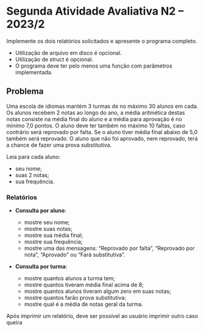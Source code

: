 # Segunda Atividade Avaliativa N2 – 2023/2

Implemente os dois relatórios solicitados e apresente o programa completo.

- Utilização de arquivo em disco é opcional.
- Utilização de struct é opcional.
- O programa deve ter pelo menos uma função com parâmetros implementada.

## Problema

Uma escola de idiomas mantém 3 turmas de no máximo 30 alunos em cada. Os alunos
recebem 2 notas ao longo do ano, a média aritmética destas notas consiste na média
final do aluno e a média para aprovação é no mínimo 7,0 pontos. O aluno deve ter
também no máximo 10 faltas, caso contrário será reprovado por falta. Se o aluno
tiver média final abaixo de 5,0 também será reprovado. O aluno que não foi aprovado,
nem reprovado, terá a chance de fazer uma prova substitutiva.

Leia para cada aluno:

- seu nome;
- suas 2 notas;
- sua frequência.

### Relatórios

- **Consulta por aluno**:
  - mostre seu nome;
  - mostre suas notas;
  - mostre sua média final;
  - mostre sua frequência;
  - mostre uma das mensagens:
    “Reprovado por falta”,
    “Reprovado por nota”,
    “Aprovado” ou “Fará substitutiva”.

- **Consulta por turma**:
  - mostre quantos alunos a turma tem;
  - mostre quantos tiveram média final acima de 8;
  - mostre quantos alunos tiveram algum zero em suas notas;
  - mostre quantos farão prova substitutiva;
  - mostre qual é a média de notas geral da turma.

Após imprimir um relatório, deve ser possível ao usuário imprimir outro caso queira
